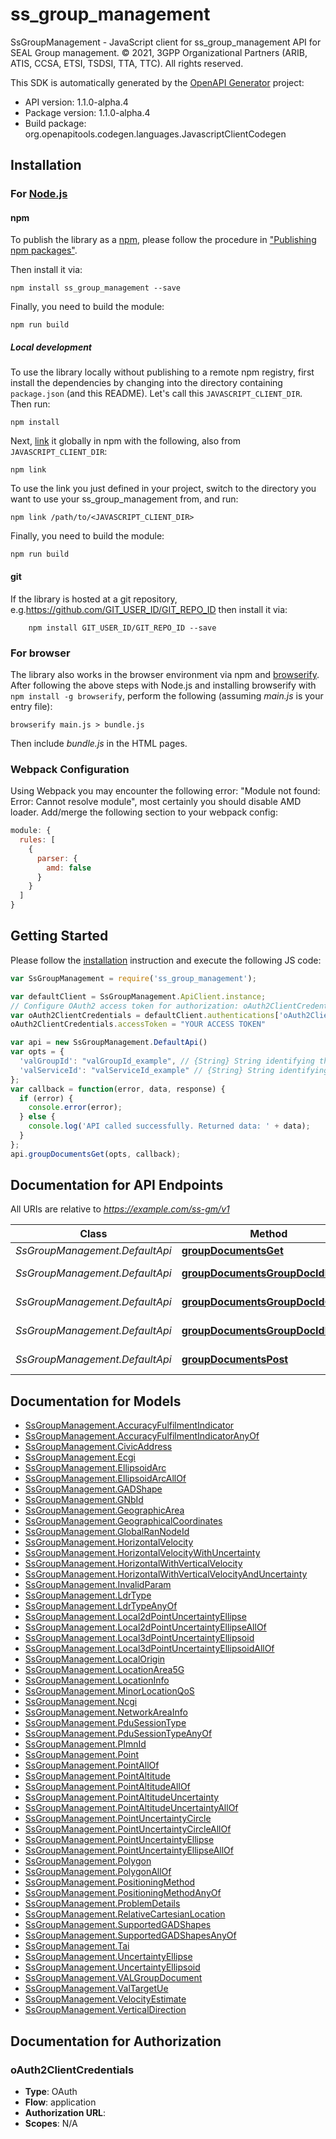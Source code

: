 # ss_group_management

SsGroupManagement - JavaScript client for ss_group_management
API for SEAL Group management.
© 2021, 3GPP Organizational Partners (ARIB, ATIS, CCSA, ETSI, TSDSI, TTA, TTC).
All rights reserved.

This SDK is automatically generated by the [OpenAPI Generator](https://openapi-generator.tech) project:

- API version: 1.1.0-alpha.4
- Package version: 1.1.0-alpha.4
- Build package: org.openapitools.codegen.languages.JavascriptClientCodegen

## Installation

### For [Node.js](https://nodejs.org/)

#### npm

To publish the library as a [npm](https://www.npmjs.com/), please follow the procedure in ["Publishing npm packages"](https://docs.npmjs.com/getting-started/publishing-npm-packages).

Then install it via:

```shell
npm install ss_group_management --save
```

Finally, you need to build the module:

```shell
npm run build
```

##### Local development

To use the library locally without publishing to a remote npm registry, first install the dependencies by changing into the directory containing `package.json` (and this README). Let's call this `JAVASCRIPT_CLIENT_DIR`. Then run:

```shell
npm install
```

Next, [link](https://docs.npmjs.com/cli/link) it globally in npm with the following, also from `JAVASCRIPT_CLIENT_DIR`:

```shell
npm link
```

To use the link you just defined in your project, switch to the directory you want to use your ss_group_management from, and run:

```shell
npm link /path/to/<JAVASCRIPT_CLIENT_DIR>
```

Finally, you need to build the module:

```shell
npm run build
```

#### git

If the library is hosted at a git repository, e.g.https://github.com/GIT_USER_ID/GIT_REPO_ID
then install it via:

```shell
    npm install GIT_USER_ID/GIT_REPO_ID --save
```

### For browser

The library also works in the browser environment via npm and [browserify](http://browserify.org/). After following
the above steps with Node.js and installing browserify with `npm install -g browserify`,
perform the following (assuming *main.js* is your entry file):

```shell
browserify main.js > bundle.js
```

Then include *bundle.js* in the HTML pages.

### Webpack Configuration

Using Webpack you may encounter the following error: "Module not found: Error:
Cannot resolve module", most certainly you should disable AMD loader. Add/merge
the following section to your webpack config:

```javascript
module: {
  rules: [
    {
      parser: {
        amd: false
      }
    }
  ]
}
```

## Getting Started

Please follow the [installation](#installation) instruction and execute the following JS code:

```javascript
var SsGroupManagement = require('ss_group_management');

var defaultClient = SsGroupManagement.ApiClient.instance;
// Configure OAuth2 access token for authorization: oAuth2ClientCredentials
var oAuth2ClientCredentials = defaultClient.authentications['oAuth2ClientCredentials'];
oAuth2ClientCredentials.accessToken = "YOUR ACCESS TOKEN"

var api = new SsGroupManagement.DefaultApi()
var opts = {
  'valGroupId': "valGroupId_example", // {String} String identifying the VAL group.
  'valServiceId': "valServiceId_example" // {String} String identifying the Val service.
};
var callback = function(error, data, response) {
  if (error) {
    console.error(error);
  } else {
    console.log('API called successfully. Returned data: ' + data);
  }
};
api.groupDocumentsGet(opts, callback);

```

## Documentation for API Endpoints

All URIs are relative to *https://example.com/ss-gm/v1*

Class | Method | HTTP request | Description
------------ | ------------- | ------------- | -------------
*SsGroupManagement.DefaultApi* | [**groupDocumentsGet**](docs/DefaultApi.md#groupDocumentsGet) | **GET** /group-documents | 
*SsGroupManagement.DefaultApi* | [**groupDocumentsGroupDocIdDelete**](docs/DefaultApi.md#groupDocumentsGroupDocIdDelete) | **DELETE** /group-documents/{groupDocId} | 
*SsGroupManagement.DefaultApi* | [**groupDocumentsGroupDocIdGet**](docs/DefaultApi.md#groupDocumentsGroupDocIdGet) | **GET** /group-documents/{groupDocId} | 
*SsGroupManagement.DefaultApi* | [**groupDocumentsGroupDocIdPut**](docs/DefaultApi.md#groupDocumentsGroupDocIdPut) | **PUT** /group-documents/{groupDocId} | 
*SsGroupManagement.DefaultApi* | [**groupDocumentsPost**](docs/DefaultApi.md#groupDocumentsPost) | **POST** /group-documents | 


## Documentation for Models

 - [SsGroupManagement.AccuracyFulfilmentIndicator](docs/AccuracyFulfilmentIndicator.md)
 - [SsGroupManagement.AccuracyFulfilmentIndicatorAnyOf](docs/AccuracyFulfilmentIndicatorAnyOf.md)
 - [SsGroupManagement.CivicAddress](docs/CivicAddress.md)
 - [SsGroupManagement.Ecgi](docs/Ecgi.md)
 - [SsGroupManagement.EllipsoidArc](docs/EllipsoidArc.md)
 - [SsGroupManagement.EllipsoidArcAllOf](docs/EllipsoidArcAllOf.md)
 - [SsGroupManagement.GADShape](docs/GADShape.md)
 - [SsGroupManagement.GNbId](docs/GNbId.md)
 - [SsGroupManagement.GeographicArea](docs/GeographicArea.md)
 - [SsGroupManagement.GeographicalCoordinates](docs/GeographicalCoordinates.md)
 - [SsGroupManagement.GlobalRanNodeId](docs/GlobalRanNodeId.md)
 - [SsGroupManagement.HorizontalVelocity](docs/HorizontalVelocity.md)
 - [SsGroupManagement.HorizontalVelocityWithUncertainty](docs/HorizontalVelocityWithUncertainty.md)
 - [SsGroupManagement.HorizontalWithVerticalVelocity](docs/HorizontalWithVerticalVelocity.md)
 - [SsGroupManagement.HorizontalWithVerticalVelocityAndUncertainty](docs/HorizontalWithVerticalVelocityAndUncertainty.md)
 - [SsGroupManagement.InvalidParam](docs/InvalidParam.md)
 - [SsGroupManagement.LdrType](docs/LdrType.md)
 - [SsGroupManagement.LdrTypeAnyOf](docs/LdrTypeAnyOf.md)
 - [SsGroupManagement.Local2dPointUncertaintyEllipse](docs/Local2dPointUncertaintyEllipse.md)
 - [SsGroupManagement.Local2dPointUncertaintyEllipseAllOf](docs/Local2dPointUncertaintyEllipseAllOf.md)
 - [SsGroupManagement.Local3dPointUncertaintyEllipsoid](docs/Local3dPointUncertaintyEllipsoid.md)
 - [SsGroupManagement.Local3dPointUncertaintyEllipsoidAllOf](docs/Local3dPointUncertaintyEllipsoidAllOf.md)
 - [SsGroupManagement.LocalOrigin](docs/LocalOrigin.md)
 - [SsGroupManagement.LocationArea5G](docs/LocationArea5G.md)
 - [SsGroupManagement.LocationInfo](docs/LocationInfo.md)
 - [SsGroupManagement.MinorLocationQoS](docs/MinorLocationQoS.md)
 - [SsGroupManagement.Ncgi](docs/Ncgi.md)
 - [SsGroupManagement.NetworkAreaInfo](docs/NetworkAreaInfo.md)
 - [SsGroupManagement.PduSessionType](docs/PduSessionType.md)
 - [SsGroupManagement.PduSessionTypeAnyOf](docs/PduSessionTypeAnyOf.md)
 - [SsGroupManagement.PlmnId](docs/PlmnId.md)
 - [SsGroupManagement.Point](docs/Point.md)
 - [SsGroupManagement.PointAllOf](docs/PointAllOf.md)
 - [SsGroupManagement.PointAltitude](docs/PointAltitude.md)
 - [SsGroupManagement.PointAltitudeAllOf](docs/PointAltitudeAllOf.md)
 - [SsGroupManagement.PointAltitudeUncertainty](docs/PointAltitudeUncertainty.md)
 - [SsGroupManagement.PointAltitudeUncertaintyAllOf](docs/PointAltitudeUncertaintyAllOf.md)
 - [SsGroupManagement.PointUncertaintyCircle](docs/PointUncertaintyCircle.md)
 - [SsGroupManagement.PointUncertaintyCircleAllOf](docs/PointUncertaintyCircleAllOf.md)
 - [SsGroupManagement.PointUncertaintyEllipse](docs/PointUncertaintyEllipse.md)
 - [SsGroupManagement.PointUncertaintyEllipseAllOf](docs/PointUncertaintyEllipseAllOf.md)
 - [SsGroupManagement.Polygon](docs/Polygon.md)
 - [SsGroupManagement.PolygonAllOf](docs/PolygonAllOf.md)
 - [SsGroupManagement.PositioningMethod](docs/PositioningMethod.md)
 - [SsGroupManagement.PositioningMethodAnyOf](docs/PositioningMethodAnyOf.md)
 - [SsGroupManagement.ProblemDetails](docs/ProblemDetails.md)
 - [SsGroupManagement.RelativeCartesianLocation](docs/RelativeCartesianLocation.md)
 - [SsGroupManagement.SupportedGADShapes](docs/SupportedGADShapes.md)
 - [SsGroupManagement.SupportedGADShapesAnyOf](docs/SupportedGADShapesAnyOf.md)
 - [SsGroupManagement.Tai](docs/Tai.md)
 - [SsGroupManagement.UncertaintyEllipse](docs/UncertaintyEllipse.md)
 - [SsGroupManagement.UncertaintyEllipsoid](docs/UncertaintyEllipsoid.md)
 - [SsGroupManagement.VALGroupDocument](docs/VALGroupDocument.md)
 - [SsGroupManagement.ValTargetUe](docs/ValTargetUe.md)
 - [SsGroupManagement.VelocityEstimate](docs/VelocityEstimate.md)
 - [SsGroupManagement.VerticalDirection](docs/VerticalDirection.md)


## Documentation for Authorization



### oAuth2ClientCredentials


- **Type**: OAuth
- **Flow**: application
- **Authorization URL**: 
- **Scopes**: N/A

